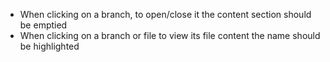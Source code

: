 * When clicking on a branch, to open/close it the content section should be emptied
* When clicking on a branch or file to view its file content the name should be highlighted 
